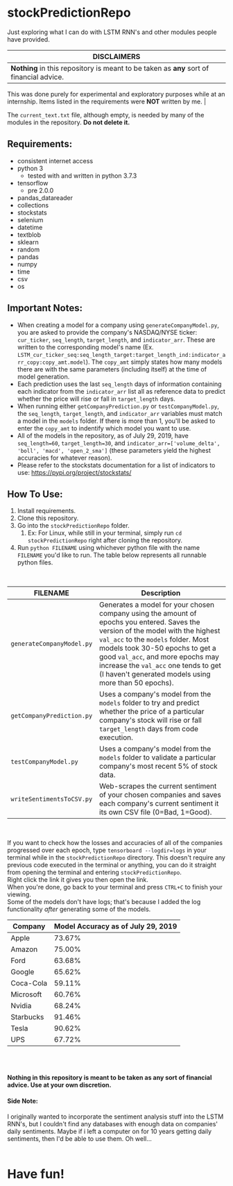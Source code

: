 # stockPredictionRepo
Just exploring what I can do with LSTM RNN's and other modules people have provided.</br>

| DISCLAIMERS |
| ----------- |
| __Nothing__ in this repository is meant to be taken as __any__ sort of financial advice.
This was done purely for experimental and exploratory purposes while at an internship.
Items listed in the requirements were __NOT__ written by me. |

The `current_text.txt` file, although empty, is needed by many of the modules in the repository. __Do not delete it.__</br>

## Requirements:
* consistent internet access
* python 3
   * tested with and written in python 3.7.3
* tensorflow
   * pre 2.0.0
* pandas_datareader
* collections
* stockstats
* selenium
* datetime
* textblob
* sklearn
* random
* pandas
* numpy
* time
* csv
* os

## Important Notes:
* When creating a model for a company using `generateCompanyModel.py`, you are asked to provide the company's NASDAQ/NYSE ticker: `cur_ticker`, `seq_length`, `target_length`, and `indicator_arr`. These are written to the corresponding model's name (Ex. `LSTM_cur_ticker_seq:seq_length_target:target_length_ind:indicator_arr_copy:copy_amt.model`). The `copy_amt` simply states how many models there are with the same parameters (including itself) at the time of model generation.
* Each prediction uses the last `seq_length` days of information containing each indicator from the `indicator_arr` list all as reference data to predict whether the price will rise or fall in `target_length` days.
* When running either `getCompanyPrediction.py` or `testCompanyModel.py`, the `seq_length`, `target_length`, and `indicator_arr` variables must match a model in the `models` folder. If there is more than 1, you'll be asked to enter the `copy_amt` to indentify which model you want to use.
* All of the models in the repository, as of July 29, 2019, have `seq_length=60`, `target_length=30`, and `indicator_arr=['volume_delta', 'boll', 'macd', 'open_2_sma']` (these parameters yield the highest accuracies for whatever reason).
* Please refer to the stockstats documentation for a list of indicators to use: https://pypi.org/project/stockstats/

## How To Use:
1. Install requirements.
1. Clone this repository.
1. Go into the `stockPredictionRepo` folder.
   1. Ex: For Linux, while still in your terminal, simply run `cd stockPredictionRepo` right after cloning the repository.
1. Run `python FILENAME` using whichever python file with the name `FILENAME` you'd like to run. The table below represents all runnable python files.
</br>

| FILENAME | Description |
| -------- | ----------- |
| `generateCompanyModel.py` | Generates a model for your chosen company using the amount of epochs you entered. Saves the version of the model with the highest `val_acc` to the `models` folder. Most models took 30-50 epochs to get a good `val_acc`, and more epochs may increase the `val_acc` one tends to get (I haven't generated models using more than 50 epochs). |
| `getCompanyPrediction.py` | Uses a company's model from the `models` folder to try and predict whether the price of a particular company's stock will rise or fall `target_length` days from code execution. |
| `testCompanyModel.py` | Uses a company's model from the `models` folder to validate a particular company's most recent 5% of stock data. |
| `writeSentimentsToCSV.py` | Web-scrapes the current sentiment of your chosen companies and saves each company's current sentiment it its own CSV file (0=Bad, 1=Good). |
</br>

If you want to check how the losses and accuracies of all of the companies progressed over each epoch, type `tensorboard --logdir=logs` in your terminal while in the `stockPredictionRepo` directory. This doesn't require any previous code executed in the terminal or anything, you can do it straight from opening the terminal and entering `stockPredictionRepo`.</br>
Right click the link it gives you then open the link.</br>
When you're done, go back to your terminal and press `CTRL+C` to finish your viewing.</br>
Some of the models don't have logs; that's because I added the log functionality *after* generating some of the models.
</br>

| Company | Model Accuracy as of July 29, 2019 |
| ------- | ---------------------------------- |
| Apple | 73.67% |
| Amazon | 75.00% |
| Ford | 63.68% |
| Google | 65.62% |
| Coca-Cola | 59.11% |
| Microsoft | 60.76% |
| Nvidia | 68.24% |
| Starbucks | 91.46% |
| Tesla | 90.62% |
| UPS | 67.72% |
</br>
</br>

__Nothing in this repository is meant to be taken as any sort of financial advice. Use at your own discretion.__</br>
#### Side Note:
I originally wanted to incorporate the sentiment analysis stuff into the LSTM RNN's, but I couldn't find any databases with enough data on companies' daily sentiments. Maybe if i left a computer on for 10 years getting daily sentiments, then I'd be able to use them. Oh well...</br>
</br>

# Have fun!
